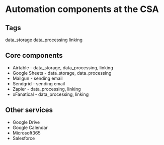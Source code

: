 # Automation components at the CSA

## Tags

data_storage
data_processing
linking

## Core components

* Airtable - data_storage, data_processing, linking
* Google Sheets - data_storage, data_processing
* Mailgun - sending email
* Sendgrid - sending email
* Zapier - data_processing, linking
* xFanatical - data_processing, linking

## Other services

* Google Drive
* Google Calendar
* Microsoft365
* Salesforce
